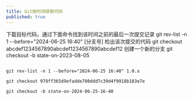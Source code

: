 ```yaml
---
title: Git按时间获取代码
published: true
---
```



下载目标代码，通过下面命令找到该时间之前的最后一次提交记录
git rev-list -n 1 --before="2024-06-25 16:40" [分支号]
检出该次提交的代码
git checkout abcdef1234567890abcdef1234567890abcdef12
创建一个新的分支
git checkout -b state-on-2023-08-05


```

git rev-list -n 1 --before="2024-06-25 16:40" 1.0.x

git checkout 978ff365d9efadde700ddd7c39d4f9918b183e7e

git checkout -b state-on-2024-06-25-16-40


```


